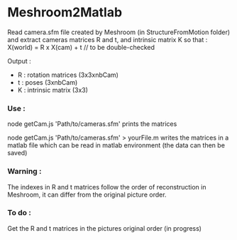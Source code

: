 # Meshroom2Matlab

Read camera.sfm file created by Meshroom (in StructureFromMotion folder) and extract cameras matrices R and t, and intrinsic matrix K
so that :  X(world) = R x X(cam) + t   // to be double-checked

Output : 

 * R : rotation matrices (3x3xnbCam)
 * t : poses (3xnbCam)
 * K : intrinsic matrix (3x3)

### Use :

node getCam.js 'Path/to/cameras.sfm'                 prints the matrices

node getCam.js 'Path/to/cameras.sfm' > yourFile.m    writes the matrices in a matlab file which can be read in matlab environment (the data can then be saved)

### Warning :

The indexes in R and t matrices follow the order of reconstruction in Meshroom, it can differ from the original picture order.

### To do :

Get the R and t matrices in the pictures original order (in progress)
